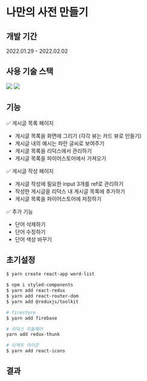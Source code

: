 # 나만의 사전 만들기

## 개발 기간

2022.01.29 - 2022.02.02

## 사용 기술 스택

<img src="https://img.shields.io/badge/JavaScript-F7DF1E?style=for-the-badge&logo=JavaScript&logoColor=black"/> <img src="https://img.shields.io/badge/React-61DAFB?style=for-the-badge&logo=React&logoColor=black"/>

## 기능

✅ 게시글 목록 페이지

- 게시글 목록을 화면에 그리기 (각각 뷰는 카드 뷰로 만들기)
- 게시글 내의 예시는 파란 글씨로 보여주기
- 게시글 목록을 리덕스에서 관리하기
- 게시글 목록을 파이어스토어에서 가져오기

✅ 게시글 작성 페이지

- 게시글 작성에 필요한 input 3개를 ref로 관리하기
- 작성한 게시글을 리덕스 내 게시글 목록에 추가하기
- 게시글 목록을 파이어스토어에 저장하기

✅ 추가 기능

- 단어 삭제하기
- 단어 수정하기
- 단어 색상 바꾸기

## 초기설정

```bash
$ yarn create react-app word-list

$ npm i styled-components
$ yarn add react-redux
$ yarn add react-router-dom
$ yarn add @reduxjs/toolkit

# firestore
$ yarn add firebase

# 리덕스 미들웨어
yarn add redux-thunk

# 리액트 아이콘
$ yarn add react-icons
```

## 결과

<!-- [내 일주일 평점 남기기](http://hanghae99-react-basic.s3-website.ap-northeast-2.amazonaws.com/)

![완성](https://media0.giphy.com/media/cVCpD3lMxwOZuaLACh/giphy.gif?cid=790b76116421cdc028633fba1f45dad5681aa935961de138&rid=giphy.gif&ct=g)   -->
